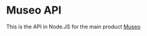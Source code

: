 # Museo API

This is the API in Node.JS for the main product [Museo](https://github.com/stephenapolinario/Museo)
